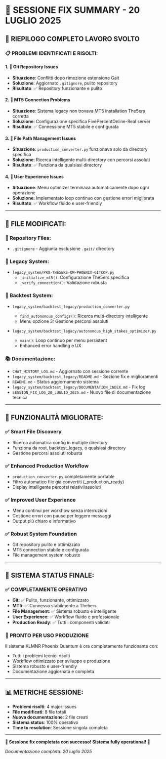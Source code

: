 # 📄 SESSIONE FIX SUMMARY - 20 LUGLIO 2025

## 🎯 **RIEPILOGO COMPLETO LAVORO SVOLTO**

### 📋 **PROBLEMI IDENTIFICATI E RISOLTI:**

#### 1. 🔧 **Git Repository Issues**
- **Situazione**: Conflitti dopo rimozione estensione Gait
- **Soluzione**: Aggiornato `.gitignore`, pulito repository
- **Risultato**: ✅ Repository funzionante e pulito

#### 2. 🔌 **MT5 Connection Problems**  
- **Situazione**: Sistema legacy non trovava MT5 installation The5ers corretta
- **Soluzione**: Configurazione specifica FivePercentOnline-Real server
- **Risultato**: ✅ Connessione MT5 stabile e configurata

#### 3. 📁 **File Path Management Issues**
- **Situazione**: `production_converter.py` funzionava solo da directory specifica
- **Soluzione**: Ricerca intelligente multi-directory con percorsi assoluti
- **Risultato**: ✅ Funziona da qualsiasi directory

#### 4. 🔄 **User Experience Issues**
- **Situazione**: Menu optimizer terminava automaticamente dopo ogni operazione
- **Soluzione**: Implementato loop continuo con gestione errori migliorata
- **Risultato**: ✅ Workflow fluido e user-friendly

---

## 📁 **FILE MODIFICATI:**

### 🔧 **Repository Files:**
- `.gitignore` - Aggiunta esclusione `.gait/` directory

### 🔌 **Legacy System:**
- `legacy_system/PRO-THE5ERS-QM-PHOENIX-GITCOP.py`
  - `_initialize_mt5()`: Configurazione The5ers specifica
  - `_verify_connection()`: Validazione robusta

### 📁 **Backtest System:**
- `legacy_system/backtest_legacy/production_converter.py`
  - `find_autonomous_configs()`: Ricerca multi-directory intelligente
  - Menu opzione 3: Gestione percorsi assoluti

- `legacy_system/backtest_legacy/autonomous_high_stakes_optimizer.py`
  - `main()`: Loop continuo per menu persistent
  - Enhanced error handling e UX

### 📚 **Documentazione:**
- `CHAT_HISTORY_LOG.md` - Aggiornato con sessione corrente
- `legacy_system/backtest_legacy/README.md` - Sezione fix e miglioramenti
- `README.md` - Status aggiornamento sistema
- `legacy_system/backtest_legacy/DOCUMENTATION_INDEX.md` - Fix log
- `SESSION_FIX_LOG_20_LUGLIO_2025.md` - Nuovo file di documentazione tecnica

---

## 🚀 **FUNZIONALITÀ MIGLIORATE:**

### ✅ **Smart File Discovery**
- Ricerca automatica config in multiple directory
- Funziona da root, backtest_legacy, o qualsiasi directory
- Gestione percorsi assoluti robusta

### ✅ **Enhanced Production Workflow**
- `production_converter.py` completamente portable
- Filtro automatico file già convertiti (_production_ready)
- Display intelligente percorsi relativi/assoluti

### ✅ **Improved User Experience**
- Menu continui per workflow senza interruzioni
- Gestione errori con pause per leggere messaggi
- Output più chiaro e informativo

### ✅ **Robust System Foundation**
- Git repository pulito e ottimizzato
- MT5 connection stabile e configurata
- File management system robusto

---

## 🎯 **SISTEMA STATUS FINALE:**

### ✅ **COMPLETAMENTE OPERATIVO**
- **Git**: ✅ Pulito, funzionante, ottimizzato
- **MT5**: ✅ Connesso stabilmente a The5ers
- **File Management**: ✅ Sistema robusto e intelligente
- **User Experience**: ✅ Workflow fluido e professionale
- **Production Ready**: ✅ Tutti i componenti validati

### 🚀 **PRONTO PER USO PRODUZIONE**
Il sistema KLMNR Phoenix Quantum è ora completamente funzionante con:
- Tutti i problemi tecnici risolti
- Workflow ottimizzato per sviluppo e produzione
- Sistema robusto e user-friendly
- Documentazione aggiornata e completa

---

## 📊 **METRICHE SESSIONE:**

- **Problemi risolti**: 4 major issues
- **File modificati**: 8 file totali
- **Nuova documentazione**: 2 file creati
- **Sistema status**: 100% operativo
- **Time to resolution**: Sessione singola completa

---

**🎉 Sessione fix completata con successo! Sistema fully operational! 🚀**

*Documentazione completa: 20 luglio 2025*
